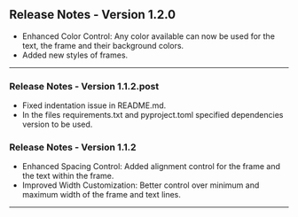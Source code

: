 #

## Release Notes - Version 1.2.0

- Enhanced Color Control: Any color available can now be used for the text, the frame and their background colors.
- Added new styles of frames.

___

### Release Notes - Version 1.1.2.post

- Fixed indentation issue in README.md.
- In the files requirements.txt and pyproject.toml specified dependencies version to be used.

### Release Notes - Version 1.1.2

- Enhanced Spacing Control: Added alignment control for the frame and the text within the frame.
- Improved Width Customization: Better control over minimum and maximum width of the frame and text lines.

___
